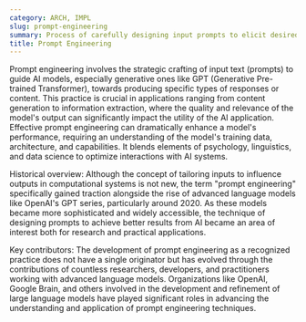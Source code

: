 ```yaml
---
category: ARCH, IMPL
slug: prompt-engineering
summary: Process of carefully designing input prompts to elicit desired outputs from language models.
title: Prompt Engineering
---
```


Prompt engineering involves the strategic crafting of input text (prompts) to guide AI models, especially generative ones like GPT (Generative Pre-trained Transformer), towards producing specific types of responses or content. This practice is crucial in applications ranging from content generation to information extraction, where the quality and relevance of the model's output can significantly impact the utility of the AI application. Effective prompt engineering can dramatically enhance a model's performance, requiring an understanding of the model's training data, architecture, and capabilities. It blends elements of psychology, linguistics, and data science to optimize interactions with AI systems.

Historical overview: Although the concept of tailoring inputs to influence outputs in computational systems is not new, the term "prompt engineering" specifically gained traction alongside the rise of advanced language models like OpenAI's GPT series, particularly around 2020. As these models became more sophisticated and widely accessible, the technique of designing prompts to achieve better results from AI became an area of interest both for research and practical applications.

Key contributors: The development of prompt engineering as a recognized practice does not have a single originator but has evolved through the contributions of countless researchers, developers, and practitioners working with advanced language models. Organizations like OpenAI, Google Brain, and others involved in the development and refinement of large language models have played significant roles in advancing the understanding and application of prompt engineering techniques.